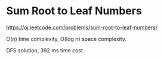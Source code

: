 Sum Root to Leaf Numbers
==============================

https://oj.leetcode.com/problems/sum-root-to-leaf-numbers/

O(n) time complexity, O(log n) space complexity.

DFS solution, 392 ms time cost.
